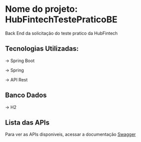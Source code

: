 # Nome do projeto: HubFintechTestePraticoBE

Back End da solicitação do teste pratico da HubFintech

## Tecnologias Utilizadas:

-> Spring Boot

-> Spring

-> API Rest

## Banco Dados
 
-> H2

## Lista das APIs
Para ver as APIs disponiveis, acessar a documentação [Swagger](http://localhost:8088/swagger-ui.html)